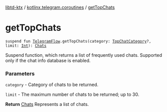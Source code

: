 [libtd-ktx](../index.md) / [kotlinx.telegram.coroutines](index.md) / [getTopChats](./get-top-chats.md)

# getTopChats

`suspend fun `[`TelegramFlow`](../kotlinx.telegram.core/-telegram-flow/index.md)`.getTopChats(category: `[`TopChatCategory`](https://tdlibx.github.io/td/docs/org/drinkless/td/libcore/telegram/TdApi/TopChatCategory.html)`?, limit: `[`Int`](https://kotlinlang.org/api/latest/jvm/stdlib/kotlin/-int/index.html)`): `[`Chats`](https://tdlibx.github.io/td/docs/org/drinkless/td/libcore/telegram/TdApi/Chats.html)

Suspend function, which returns a list of frequently used chats. Supported only if the chat info
database is enabled.

### Parameters

`category` - Category of chats to be returned.

`limit` - The maximum number of chats to be returned; up to 30.

**Return**
[Chats](https://tdlibx.github.io/td/docs/org/drinkless/td/libcore/telegram/TdApi/Chats.html) Represents a list of chats.

